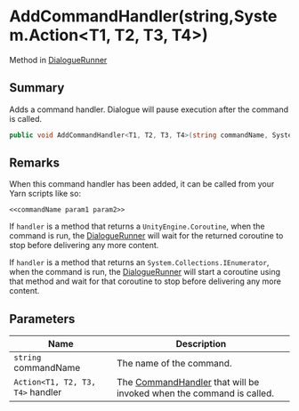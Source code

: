 # AddCommandHandler(string,System.Action\<T1, T2, T3, T4>)

Method in [DialogueRunner](./)

## Summary

Adds a command handler. Dialogue will pause execution after the command is called.

```csharp
public void AddCommandHandler<T1, T2, T3, T4>(string commandName, System.Action<T1, T2, T3, T4> handler);
```

## Remarks

When this command handler has been added, it can be called from your Yarn scripts like so:

```
<<commandName param1 param2>>
```

If `handler` is a method that returns a `UnityEngine.Coroutine`, when the command is run, the [DialogueRunner](./) will wait for the returned coroutine to stop before delivering any more content.

If `handler` is a method that returns an `System.Collections.IEnumerator`, when the command is run, the [DialogueRunner](./) will start a coroutine using that method and wait for that coroutine to stop before delivering any more content.

## Parameters

| Name                             | Description                                                                                              |
| -------------------------------- | -------------------------------------------------------------------------------------------------------- |
| `string` commandName             | The name of the command.                                                                                 |
| `Action<T1, T2, T3, T4>` handler | The [CommandHandler](../../yarn/yarn.commandhandler.md) that will be invoked when the command is called. |
